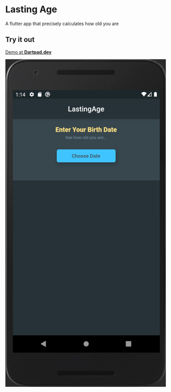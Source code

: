 # Lasting Age

A flutter app that precisely calculates how old you are

## Try it out

[Demo at **Dartpad.dev**](https://dartpad.dev/?id=6875f113ed4cfbbfc1803df2505d4329)

![Preview](/preview.png)
